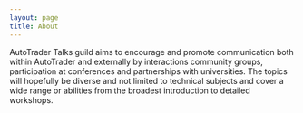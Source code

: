 ```yaml
---
layout: page
title: About
---
```


AutoTrader Talks guild aims to encourage and promote communication both within AutoTrader and externally by interactions community groups, participation at conferences and partnerships with universities.
The topics will hopefully be diverse and not limited to technical subjects and cover a wide range or abilities from the broadest introduction to detailed workshops.
